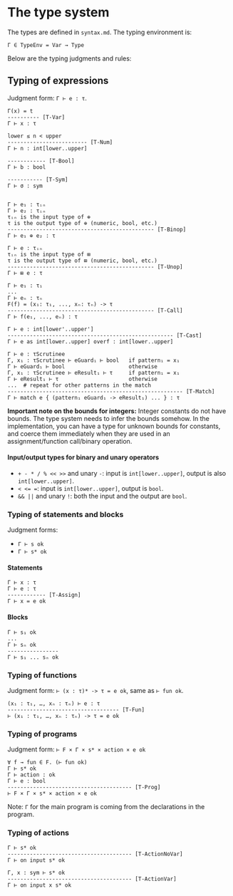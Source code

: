 # The type system

The types are defined in `syntax.md`.  The typing environment is:

```
Γ ∈ TypeEnv = Var → Type
```

Below are the typing judgments and rules:

## Typing of expressions

Judgment form: `Γ ⊢ e : τ`.

```
Γ(x) = t
---------- [T-Var]
Γ ⊢ x : τ

lower ≤ n < upper
------------------------- [T-Num]
Γ ⊢ n : int[lower..upper]

------------ [T-Bool]
Γ ⊢ b : bool

----------- [T-Sym]
Γ ⊢ σ : sym


Γ ⊢ e₁ : τᵢₙ
Γ ⊢ e₂ : τᵢₙ
τᵢₙ is the input type of ⊕
τ is the output type of ⊕ (numeric, bool, etc.)
---------------------------------------------- [T-Binop]
Γ ⊢ e₁ ⊕ e₂ : τ

Γ ⊢ e : τᵢₙ
τᵢₙ is the input type of ⊞
τ is the output type of ⊞ (numeric, bool, etc.)
---------------------------------------------- [T-Unop]
Γ ⊢ ⊞ e : τ

Γ ⊢ e₁ : τ₁
...
Γ ⊢ eₙ : τₙ
F(f) = (x₁: τ₁, ..., xₙ: τₙ) -> τ
---------------------------------------------- [T-Call]
Γ ⊢ f(e₁, ..., eₙ) : τ

Γ ⊢ e : int[lower'..upper']
---------------------------------------------------- [T-Cast]
Γ ⊢ e as int[lower..upper] overf : int[lower..upper]

Γ ⊢ e : τScrutinee
Γ, x₁ : τScrutinee ⊢ eGuard₁ ⊢ bool   if pattern₁ = x₁
Γ ⊢ eGuard₁ ⊢ bool                    otherwise
Γ, x₁ : τScrutinee ⊢ eResult₁ ⊢ τ     if pattern₁ = x₁
Γ ⊢ eResult₁ ⊢ τ                      otherwise
...  # repeat for other patterns in the match
------------------------------------------------------- [T-Match]
Γ ⊢ match e { (pattern₁ eGuard₁ -> eResult₁) ... } : τ

```

**Important note on the bounds for integers:** Integer constants do not have
bounds.  The type system needs to infer the bounds somehow.  In the
implementation, you can have a type for unknown bounds for constants, and coerce
them immediately when they are used in an assignment/function call/binary
operation.

#### Input/output types for binary and unary operators

- `+ - * / % << >>` and unary `-`: input is `int[lower..upper]`, output is also `int[lower..upper]`.
- `< <= =`: input is `int[lower..upper]`, output is `bool`.
- `&& ||` and unary `!`: both the input and the output are `bool`.

### Typing of statements and blocks

Judgment forms:
- `Γ ⊢ s ok`
- `Γ ⊢ s* ok`

#### Statements

```
Γ ⊢ x : τ
Γ ⊢ e : τ
------------ [T-Assign]
Γ ⊢ x = e ok
```

#### Blocks

```
Γ ⊢ s₁ ok
...
Γ ⊢ sₙ ok
----------------
Γ ⊢ s₁ ... sₙ ok
```

### Typing of functions

Judgment form: `⊢ (x : τ)* -> τ = e ok`, same as `⊢ fun ok`.

```
(x₁ : τ₁, …, xₙ : τₙ) ⊢ e : τ
----------------------------------- [T-Fun]
⊢ (x₁ : τ₁, …, xₙ : τₙ) -> τ = e ok
```

### Typing of programs

Judgment form: `⊢ F × Γ × s* × action × e ok`

```
∀ f → fun ∈ F. (⊢ fun ok)
Γ ⊢ s* ok
Γ ⊢ action : ok
Γ ⊢ e : bool
--------------------------------------- [T-Prog]
⊢ F × Γ × s* × action × e ok
```

Note: `Γ` for the main program is coming from the declarations in the program.

### Typing of actions

```
Γ ⊢ s* ok
--------------------------------------- [T-ActionNoVar]
Γ ⊢ on input s* ok

Γ, x : sym ⊢ s* ok
--------------------------------------- [T-ActionVar]
Γ ⊢ on input x s* ok
```
